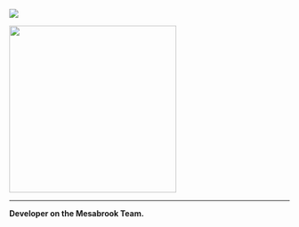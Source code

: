 ![](https://crafatar.com/renders/body/c2907bdd-9aba-4c20-b83b-ddb41c004e78?scale=4&overlay)

<img src="https://i.imgur.com/fdn345w.png" width=300>

***
**Developer on the Mesabrook Team.**
